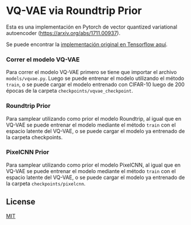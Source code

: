 # VQ-VAE via Roundtrip Prior

Esta es una implementación en Pytorch de vector quantized variational autoencoder (https://arxiv.org/abs/1711.00937). 

Se puede encontrar la [implementación original en Tensorflow aquí](https://github.com/deepmind/sonnet/blob/master/sonnet/python/modules/nets/vqvae.py).

### Correr el modelo VQ-VAE

Para correr el modelo VQ-VAE primero se tiene que importar el archivo `models/vqvae.py`. Luego se puede entrenar el modelo utilizando el método `train`, o se puede cargar el modelo entrenado con CIFAR-10 luego de 200 épocas de la carpeta `checkpoints/vqvae_checkpoint`.

### Roundtrip Prior

Para samplear utilizando como prior el modelo Roundtrip, al igual que en VQ-VAE se puede entrenar el modelo mediante el método `train` con el espacio latente del VQ-VAE, o se puede cargar el modelo ya entrenado de la carpeta checkpoints.

### PixelCNN Prior
Para samplear utilizando como prior el modelo PixelCNN, al igual que en VQ-VAE se puede entrenar el modelo mediante el método `train` con el espacio latente del VQ-VAE, o se puede cargar el modelo ya entrenado de la carpeta `checkpoints/pixelcnn`.

## License

[MIT](https://choosealicense.com/licenses/mit/)
